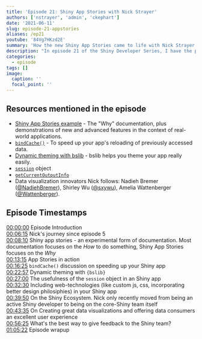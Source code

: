 ```yaml
---
title: 'Episode 21: Shiny App Stories with Nick Strayer'
authors: ['nstrayer', 'admin', 'ckephart']
date: '2021-06-11'
slug: episode-21-appstories
aliases: /ep21
youtube: '84Vg7HKzd2E' 
summary: 'How the new Shiny App Stories came to life with Nick Strayer'
description: "In episode 21 of the Shiny Developer Series, I have the pleasure of welcoming back the newest member of the Shiny team, Nick Strayer!  We discuss the road Nick traveled to join RStudio full time, as well as the motivation behind the terrific Shiny App Stories, complete with a hands-on demonstration of new features in Shiny 1.6 such as `bindCache` and dynamic theming in the fun explore your weather application. All of that plus Nick\'s perspectives on the growing Shiny ecosystem and creating powerful data visualizations make this a must-see episode!"
categories:
  - episode
tags: []
image:
  caption: ''
  focal_point: ''
---
```


## Resources mentioned in the episode

- [Shiny App Stories example](https://shiny.rstudio.com/app-stories) - The "Why" documentation, plus demonstrations of new and advanced features in the context of real-world applications.
- [`bindCache()`](https://shiny.rstudio.com/app-stories/weather-lookup-caching.html) - To speed up your app's reloading of previously accessed data. 
- [Dynamic theming with bslib](https://shiny.rstudio.com/app-stories/weather-lookup-bslib.html) - bslib helps you theme your app really easily. 
- [`session`](https://shiny.rstudio.com/reference/shiny/1.6.0/session.html) object
- [`getCurrentOutputInfo`](https://shiny.rstudio.com/reference/shiny/1.6.0/getCurrentOutputInfo.html)
- Data visualization innovators Nick follows:  Nadieh Bremer ([@NadiehBremer](https://twitter.com/NadiehBremer)), Shirley Wu ([@sxywu](https://twitter.com/sxywu)), Amelia Wattenberger ([@Wattenberger](https://twitter.com/Wattenberger)).

## Episode Timestamps

[00:00:00](https://youtube.com/watch?v=84Vg7HKzd2E&t=0s) Episode Introduction <br> 
[00:06:15](https://youtube.com/watch?v=84Vg7HKzd2E&t=375s) Nick's journey since episode 5 <br> 
[00:08:10](https://youtube.com/watch?v=84Vg7HKzd2E&t=490s) Shiny app stories - an experimental form of documentation. Most documentation focuses on the *How* to do something, Shiny App Stories focuses on the *Why* <br> 
[00:13:15](https://youtube.com/watch?v=84Vg7HKzd2E&t=795s) App Stories in action <br> 
[00:16:25](https://youtube.com/watch?v=84Vg7HKzd2E&t=985s) `bindCache()` discussion on speeding up your Shiny app <br> 
[00:22:57](https://youtube.com/watch?v=84Vg7HKzd2E&t=1377s) Dynamic theming with `{bslib}` <br> 
[00:27:00](https://youtube.com/watch?v=84Vg7HKzd2E&t=1620s) The usefulness of the `session` object in an Shiny app <br> 
[00:32:30](https://youtube.com/watch?v=84Vg7HKzd2E&t=1950s) Including web-technologies (like custom js, css, incorporating better design philosiphies) in your Shiny app <br> 
[00:39:50](https://youtube.com/watch?v=84Vg7HKzd2E&t=2390s) On the Shiny Ecosystem. Nick only recently moved from being an active Shiny developer to being on the core-Shiny team itself <br> 
[00:43:35](https://youtube.com/watch?v=84Vg7HKzd2E&t=2615s) On Creating great data visualizations and offering data consumers an excellent user experience <br> 
[00:56:25](https://youtube.com/watch?v=84Vg7HKzd2E&t=3385s) What's the best way to give feedback to the Shiny team? <br> 
[01:05:22](https://youtube.com/watch?v=84Vg7HKzd2E&t=3922s) Episode wrapup 
